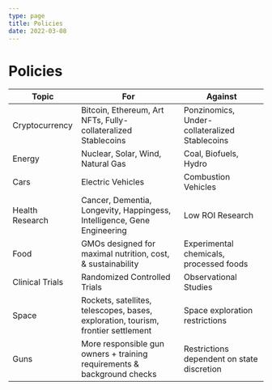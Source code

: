 ```yaml
---
type: page
title: Policies
date: 2022-03-08
---
```


# Policies

| Topic       | For             | Against         |
| ----------- | -----------     | -----------     |
| Cryptocurrency | Bitcoin, Ethereum, Art NFTs, Fully-collateralized Stablecoins | Ponzinomics, Under-collateralized Stablecoins |
| Energy | Nuclear, Solar, Wind, Natural Gas | Coal, Biofuels, Hydro |
| Cars   | Electric Vehicles    | Combustion Vehicles   |
| Health Research | Cancer, Dementia, Longevity, Happingess, Intelligence, Gene Engineering | Low ROI Research |
| Food | GMOs designed for maximal nutrition, cost, & sustainability | Experimental chemicals, processed foods |
| Clinical Trials | Randomized Controlled Trials | Observational Studies |
| Space | Rockets, satellites, telescopes, bases, exploration, tourism, frontier settlement | Space exploration restrictions |
| Guns | More responsible gun owners + training requirements & background checks | Restrictions dependent on state discretion |
